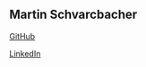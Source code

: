 ## Martin Schvarcbacher

[GitHub](https://github.com/mschvarc/)

[LinkedIn](https://www.linkedin.com/in/martin-schvarcbacher/)



